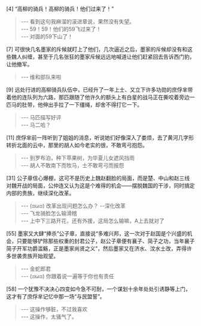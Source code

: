 
[4] “高柳的骑兵！高柳的骑兵！他们过来了！”
>--- 看到这句我麻溜的滚进章说，果然没有失望。<br>
>--- 59！59！他们的59飞过来了！<br>
>--- 对面的59下山了！<br>

[7] 可很快几名墨家的斥候就盯上了他们，几次逼近之后，墨家的斥候却没有和这些魏人纠缠，甚至于几名张狂的墨家斥候远远地喊道让他们赶紧回去告诉西门豹，让他撤军。
>--- 维和部队来啦<br>

[9] 远处行进的高柳骑兵队伍中，已经升了一年上士、又立下许多功勋的庶俘芈带着他的连队列为六路，那匹跟随了他许久的额头上有白星的战马正在撕咬着旁边一匹马的肚带，他伸出手拉了一下缰绳，却舍不得打它一下。
>--- 马匹描写好评<br>
>--- 马二哈？<br>

[11] 庶俘芈前一阵听到了姐姐的消息，听说她们好像深入了娄烦，去了黄河几字形转折北面的云中，那里的胡人如今老实的很，不敢弯弓抱怨。
>--- 到罗布泊，种下苹果树，为华夏儿女遮风挡雨<br>
>--- 胡人不敢南下而牧马，士不敢弯弓而报怨<br>

[31] 公子章信心爆棚，这可不是历史上魏赵翻脸的局面，而是楚、中山和赵三线对魏开战的局面，公仲连又认为这是个难得的机会——摆脱魏国的干涉，同时搞定内部的贵族，继续深化改革。
>--- (ಡωಡ) 
改革出现问题怎么办？
--深化改革<br>
>--- 飞龙骑脸怎么输滑稽<br>
>--- 上中下三路开花，还有外援，这局怎么输嘛，A上去就对了<br>

[55] 墨家又大肆“捧杀”公子章，直接说“多难兴邦，这一次对于赵国是个兴盛的机会，只要能够铲除那些权重的封君公子，赵公子章便有襄子、简子之功，当年襄子简子开军功爵滥觞，正是墨家尚贤之义”，然后墨家又在济水、汶水土改，弄得许多世袭贵族开始观望。
>--- 金蛇郎君<br>
>--- (ಡωಡ) 
你跟着说一遍等于你也有责任<br>

[58] 一个犹豫不决决心四变如今急不可耐，一个谋划十余年处处引诱静等上门，这才有了庶俘芈记忆中那一场“与民盟誓”。
>--- 这操作够脏，不过我喜欢<br>
>--- 这操作，太骚气了。<br>

